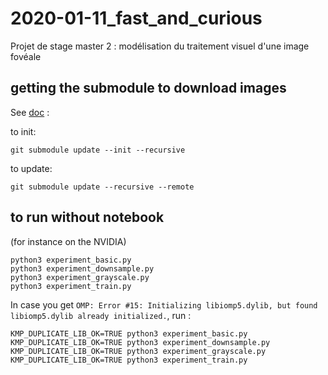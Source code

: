 # 2020-01-11_fast_and_curious
Projet de stage master 2 : modélisation du traitement visuel d'une image fovéale


## getting the submodule to download images

See [doc](https://github.blog/2016-02-01-working-with-submodules/) :

to init:
```
git submodule update --init --recursive
```

to update:
```
git submodule update --recursive --remote
```

## to run without notebook

(for instance on the NVIDIA)

```
python3 experiment_basic.py
python3 experiment_downsample.py
python3 experiment_grayscale.py
python3 experiment_train.py
```
In case you get `OMP: Error #15: Initializing libiomp5.dylib, but found libiomp5.dylib already initialized.`, run :
```
KMP_DUPLICATE_LIB_OK=TRUE python3 experiment_basic.py
KMP_DUPLICATE_LIB_OK=TRUE python3 experiment_downsample.py
KMP_DUPLICATE_LIB_OK=TRUE python3 experiment_grayscale.py
KMP_DUPLICATE_LIB_OK=TRUE python3 experiment_train.py
```
